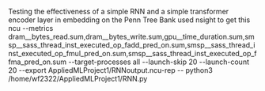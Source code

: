 Testing the effectiveness of a simple RNN and a simple transformer encoder layer in embedding on the Penn Tree Bank
used nsight to get this 
ncu   --metrics dram__bytes_read.sum,dram__bytes_write.sum,gpu__time_duration.sum,smsp__sass_thread_inst_executed_op_fadd_pred_on.sum,smsp__sass_thread_inst_executed_op_fmul_pred_on.sum,smsp__sass_thread_inst_executed_op_ffma_pred_on.sum   --target-processes all   --launch-skip 20   --launch-count 20   --export AppliedMLProject1/RNNoutput.ncu-rep   -- python3 /home/wf2322/AppliedMLProject1/RNN.py
